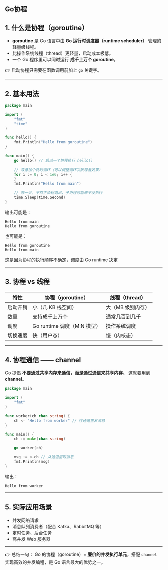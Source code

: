## Go协程

## 1. 什么是协程（goroutine）

- **goroutine** 是 Go 语言中由 **Go 运行时调度器（runtime scheduler）** 管理的轻量级线程。
- 比操作系统线程（thread）更轻量，启动成本极低。
- 一个 Go 程序里可以同时运行 **成千上万个 goroutine**。

👉 启动协程只需要在函数调用前加上 `go` 关键字。

------

## 2. 基本用法

```go
package main

import (
	"fmt"
	"time"
)

func hello() {
	fmt.Println("Hello from goroutine")
}

func main() {
	go hello() // 启动一个协程执行 hello()
    
	// 故意加个耗时循环（可以调整循环次数观看效果）
	for i := 0; i < 1e6; i++ {
	}
	fmt.Println("Hello from main")

	// 等一会，不然主协程退出，子协程可能来不及执行
	time.Sleep(time.Second)
}
```

输出可能是：

```
Hello from main
Hello from goroutine
```

也可能是：

```
Hello from goroutine
Hello from main
```

这是因为协程的执行顺序不确定，调度由 Go runtime 决定

------

## 3. 协程 vs 线程

| 特性     | 协程（goroutine）           | 线程（thread）    |
| -------- | --------------------------- | ----------------- |
| 启动开销 | 小（几 KB 栈空间）          | 大（MB 级别内存） |
| 数量     | 支持成千上万个              | 通常几百到几千    |
| 调度     | Go runtime 调度（M:N 模型） | 操作系统调度      |
| 切换速度 | 快（用户态）                | 慢（内核态）      |

------

## 4. 协程通信 —— channel

Go 提倡 **不要通过共享内存来通信，而是通过通信来共享内存**。
 这就要用到 **channel**。

```go
package main

import (
	"fmt"
)

func worker(ch chan string) {
	ch <- "Hello from worker" // 往通道里发消息
}

func main() {
	ch := make(chan string)

	go worker(ch)

	msg := <-ch // 从通道里取消息
	fmt.Println(msg)
}
```

输出：

```
Hello from worker
```

------

## 5. 实际应用场景

- 并发网络请求
- 消息队列消费者（配合 Kafka、RabbitMQ 等）
- 定时任务、后台任务
- 高并发 Web 服务器

------

👉 总结一句：
 Go 的协程（goroutine）= **廉价的并发执行单元**，搭配 `channel` 实现高效的并发编程，是 Go 语言最大的优势之一。